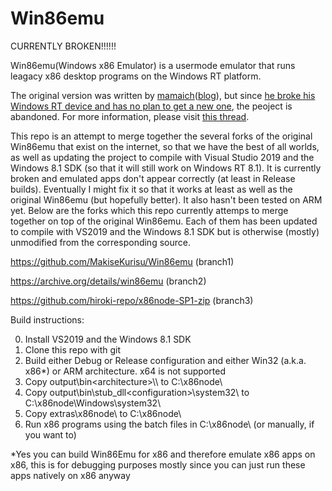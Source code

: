 Win86emu
========
CURRENTLY BROKEN!!!!!!

Win86emu(Windows x86 Emulator) is a usermode emulator that runs leagacy x86 desktop programs on the Windows RT platform.

The original version was written by [mamaich](http://forum.xda-developers.com/member.php?u=224595)([blog](http://mamaich-eng.blogspot.ru/)), but since [he broke his Windows RT device and has no plan to get a new one](http://forum.xda-developers.com/showpost.php?p=49948525&postcount=392), the peoject is abandoned. For more information, please visit [this thread](http://forum.xda-developers.com/showthread.php?t=2095934).

This repo is an attempt to merge together the several forks of the original Win86emu that exist on the internet, so that we have the best of all worlds, as well as updating the project to compile with Visual Studio 2019 and the Windows 8.1 SDK (so that it will still work on Windows RT 8.1). It is currently broken and emulated apps don't appear correctly (at least in Release builds). Eventually I might fix it so that it works at least as well as the original Win86emu (but hopefully better). It also hasn't been tested on ARM yet. Below are the forks which this repo currently attemps to merge together on top of the original Win86emu. Each of them has been updated to compile with VS2019 and the Windows 8.1 SDK but is otherwise (mostly) unmodified from the corresponding source. 

https://github.com/MakiseKurisu/Win86emu (branch1)

https://archive.org/details/win86emu (branch2)

https://github.com/hiroki-repo/x86node-SP1-zip (branch3)

Build instructions:

0. Install VS2019 and the Windows 8.1 SDK
1. Clone this repo with git
2. Build either Debug or Release configuration and either Win32 (a.k.a. x86*) or ARM architecture. x64 is not supported
3. Copy output\bin\<architecture>\\<configuration>\ to C:\x86node\
4. Copy output\bin\stub_dll\<configuration>\system32\ to C:\x86node\Windows\system32\
5. Copy extras\x86node\ to C:\x86node\
6. Run x86 programs using the batch files in C:\x86node\ (or manually, if you want to)

*Yes you can build Win86Emu for x86 and therefore emulate x86 apps on x86, this is for debugging purposes mostly since you can just run these apps natively on x86 anyway
